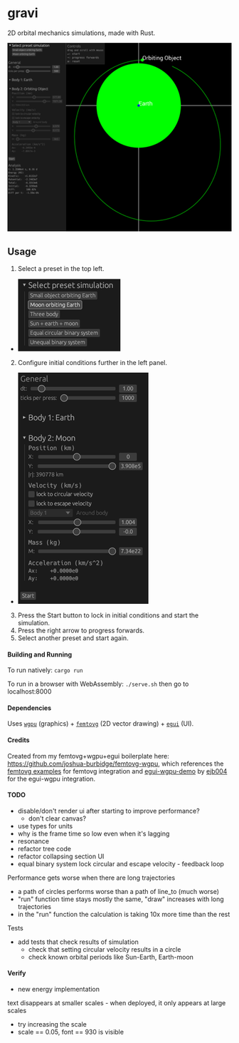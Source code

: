 # gravi

2D orbital mechanics simulations, made with Rust.

![demo](docs/image-2.png)

## Usage
1. Select a preset in the top left.
  - ![preset-options](docs/image.png)
2. Configure initial conditions further in the left panel.
  - ![more-configuration](docs/image-1.png)
3. Press the Start button to lock in initial conditions and start the simulation.
4. Press the right arrow to progress forwards.
5. Select another preset and start again.

#### Building and Running

To run natively: `cargo run`

To run in a browser with WebAssembly: `./serve.sh` then go to localhost:8000

#### Dependencies

Uses [`wgpu`](https://github.com/gfx-rs/wgpu) (graphics) + [`femtovg`](https://github.com/femtovg/femtovg) (2D vector drawing) + [`egui`](https://github.com/femtovg/femtovg) (UI).

#### Credits

Created from my femtovg+wgpu+egui boilerplate here: https://github.com/joshua-burbidge/femtovg-wgpu, which references the [femtovg examples](https://github.com/femtovg/femtovg/tree/master/examples) for femtovg integration and [egui-wgpu-demo](https://github.com/ejb004/egui-wgpu-demo) by [ejb004](https://github.com/ejb004) for the egui-wgpu integration.

#### TODO
- disable/don't render ui after starting to improve performance?
  - don't clear canvas?
- use types for units
- why is the frame time so low even when it's lagging
- resonance
- refactor tree code
- refactor collapsing section UI
- equal binary system lock circular and escape velocity - feedback loop

Performance gets worse when there are long trajectories
- a path of circles performs worse than a path of line_to (much worse)
- "run" function time stays mostly the same, "draw" increases with long trajectories
- in the "run" function the calculation is taking 10x more time than the rest

Tests
- add tests that check results of simulation
  - check that setting circular velocity results in a circle
  - check known orbital periods like Sun-Earth, Earth-moon 

#### Verify
- new energy implementation

text disappears at smaller scales - when deployed, it only appears at large scales
- try increasing the scale
- scale == 0.05, font == 930 is visible

